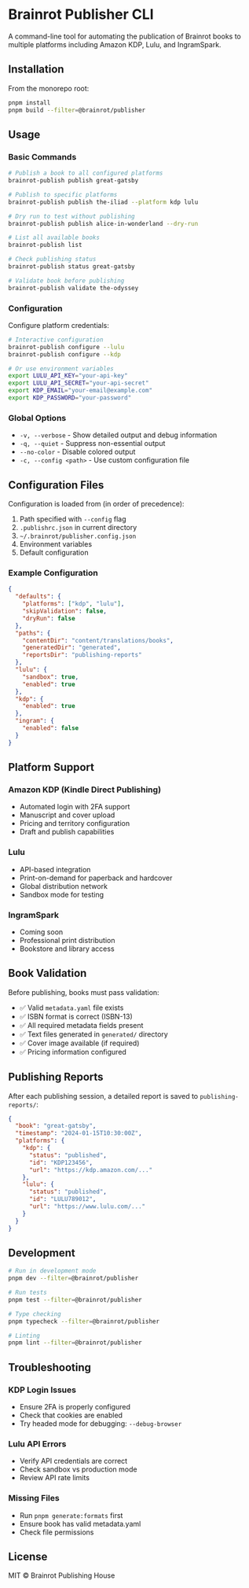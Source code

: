 # Brainrot Publisher CLI

A command-line tool for automating the publication of Brainrot books to multiple platforms including Amazon KDP, Lulu, and IngramSpark.

## Installation

From the monorepo root:

```bash
pnpm install
pnpm build --filter=@brainrot/publisher
```

## Usage

### Basic Commands

```bash
# Publish a book to all configured platforms
brainrot-publish publish great-gatsby

# Publish to specific platforms
brainrot-publish publish the-iliad --platform kdp lulu

# Dry run to test without publishing
brainrot-publish publish alice-in-wonderland --dry-run

# List all available books
brainrot-publish list

# Check publishing status
brainrot-publish status great-gatsby

# Validate book before publishing
brainrot-publish validate the-odyssey
```

### Configuration

Configure platform credentials:

```bash
# Interactive configuration
brainrot-publish configure --lulu
brainrot-publish configure --kdp

# Or use environment variables
export LULU_API_KEY="your-api-key"
export LULU_API_SECRET="your-api-secret"
export KDP_EMAIL="your-email@example.com"
export KDP_PASSWORD="your-password"
```

### Global Options

- `-v, --verbose` - Show detailed output and debug information
- `-q, --quiet` - Suppress non-essential output
- `--no-color` - Disable colored output
- `-c, --config <path>` - Use custom configuration file

## Configuration Files

Configuration is loaded from (in order of precedence):

1. Path specified with `--config` flag
2. `.publishrc.json` in current directory
3. `~/.brainrot/publisher.config.json`
4. Environment variables
5. Default configuration

### Example Configuration

```json
{
  "defaults": {
    "platforms": ["kdp", "lulu"],
    "skipValidation": false,
    "dryRun": false
  },
  "paths": {
    "contentDir": "content/translations/books",
    "generatedDir": "generated",
    "reportsDir": "publishing-reports"
  },
  "lulu": {
    "sandbox": true,
    "enabled": true
  },
  "kdp": {
    "enabled": true
  },
  "ingram": {
    "enabled": false
  }
}
```

## Platform Support

### Amazon KDP (Kindle Direct Publishing)
- Automated login with 2FA support
- Manuscript and cover upload
- Pricing and territory configuration
- Draft and publish capabilities

### Lulu
- API-based integration
- Print-on-demand for paperback and hardcover
- Global distribution network
- Sandbox mode for testing

### IngramSpark
- Coming soon
- Professional print distribution
- Bookstore and library access

## Book Validation

Before publishing, books must pass validation:

- ✅ Valid `metadata.yaml` file exists
- ✅ ISBN format is correct (ISBN-13)
- ✅ All required metadata fields present
- ✅ Text files generated in `generated/` directory
- ✅ Cover image available (if required)
- ✅ Pricing information configured

## Publishing Reports

After each publishing session, a detailed report is saved to `publishing-reports/`:

```json
{
  "book": "great-gatsby",
  "timestamp": "2024-01-15T10:30:00Z",
  "platforms": {
    "kdp": {
      "status": "published",
      "id": "KDP123456",
      "url": "https://kdp.amazon.com/..."
    },
    "lulu": {
      "status": "published", 
      "id": "LULU789012",
      "url": "https://www.lulu.com/..."
    }
  }
}
```

## Development

```bash
# Run in development mode
pnpm dev --filter=@brainrot/publisher

# Run tests
pnpm test --filter=@brainrot/publisher

# Type checking
pnpm typecheck --filter=@brainrot/publisher

# Linting
pnpm lint --filter=@brainrot/publisher
```

## Troubleshooting

### KDP Login Issues
- Ensure 2FA is properly configured
- Check that cookies are enabled
- Try headed mode for debugging: `--debug-browser`

### Lulu API Errors
- Verify API credentials are correct
- Check sandbox vs production mode
- Review API rate limits

### Missing Files
- Run `pnpm generate:formats` first
- Ensure book has valid metadata.yaml
- Check file permissions

## License

MIT © Brainrot Publishing House